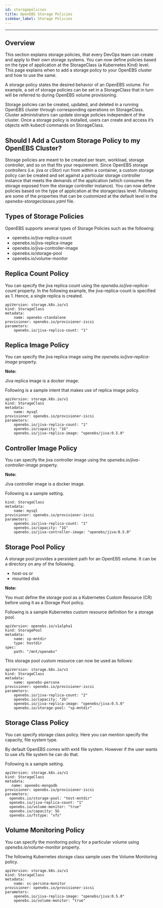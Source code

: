 ```yaml
---
id: storagepolicies
title: OpenEBS Storage Policies
sidebar_label: Storage Policies
---
```


------



## Overview

This section explains storage policies, that every DevOps team can create and apply to their own storage systems. You can now define policies based on the type of application at the StorageClass (a Kubernetes Kind) level. This page explains when to add a storage policy to your OpenEBS cluster and how to use the same.

A storage policy states the desired behavior of an OpenEBS volume. For example, a set of storage policies can be set in a StorageClass that in turn will be referred to during OpenEBS volume provisioning.

Storage policies can be created, updated, and deleted in a running OpenEBS cluster through corresponding operations on StorageClass. Cluster administrators can update storage policies independent of the cluster. Once a storage policy is installed, users can create and access it’s objects with kubectl commands on StorageClass.

## Should I Add a Custom Storage Policy to my OpenEBS Cluster?

Storage policies are meant to be created per team, workload, storage controller, and so on that fits your requirement. Since OpenEBS storage controllers (i.e. jiva or cStor) run from within a container, a custom storage policy can be created and set against a particular storage controller instance that meets the demands of the application (which consumes the storage exposed from the storage controller instance). You can now define policies based on the type of application at the storageclass level. Following are some of the properties that can be customized at the default level in the *openebs-storageclasses.yaml* file.

## Types of Storage Policies

OpenEBS supports several types of Storage Policies such as the following:

- openebs.io/jiva-replica-count
- openebs.io/jiva-replica-image
- openebs.io/jiva-controller-image
- openebs.io/storage-pool
- openebs.io/volume-monitor

## Replica Count Policy

You can specify the jiva replica count using the *openebs.io/jiva-replica-count* property. In the following example, the jiva-replica-count is specified as 1. Hence, a single replica is created.

```
apiVersion: storage.k8s.io/v1
kind: StorageClass
metadata:
    name: openebs-standalone
provisioner: openebs.io/provisioner-iscsi
parameters:
    openebs.io/jiva-replica-count: "1"

```

## Replica Image Policy

You can specify the jiva replica image using the *openebs.io/jiva-replica-image* property.

**Note:**

Jiva replica image is a docker image.

Following is a sample intent that makes use of replica image policy.

```
apiVersion: storage.k8s.io/v1
kind: StorageClass
metadata:
    name: mysql
provisioner: openebs.io/provisioner-iscsi
parameters:
    openebs.io/jiva-replica-count: "1"
    openebs.io/capacity: "1G"
    openebs.io/jiva-replica-image: "openebs/jiva:0.5.0"

```

## Controller Image Policy

You can specify the jiva controller image using the *openebs.io/jiva-controller-image* property.

**Note:**

Jiva controller image is a docker image.

Following is a sample setting.

```
kind: StorageClass
metadata:
    name: mysql
provisioner: openebs.io/provisioner-iscsi
parameters:
    openebs.io/jiva-replica-count: "1"
    openebs.io/capacity: "1G"
    openebs.io/jiva-controller-image: "openebs/jiva:0.5.0"

```

## Storage Pool Policy

A storage pool provides a persistent path for an OpenEBS volume. It can be a directory on any of the following.

- host-os or
- mounted disk

**Note:**

You must define the storage pool as a Kubernetes Custom Resource (CR) before using it as a Storage Pool policy.

Following is a sample Kubernetes custom resource definition for a storage pool.

```
apiVersion: openebs.io/v1alpha1
kind: StoragePool
metadata:
    name: sp-mntdir
    type: hostdir
spec:
    path: "/mnt/openebs"

```

This storage pool custom resource can now be used as follows:

```
apiVersion: storage.k8s.io/v1
kind: StorageClass
metadata:
    name: openebs-percona
provisioner: openebs.io/provisioner-iscsi
parameters:
    openebs.io/jiva-replica-count: "2"
    openebs.io/capacity: "2G"
    openebs.io/jiva-replica-image: "openebs/jiva:0.5.0"
    openebs.io/storage-pool: "sp-mntdir"

```

## Storage Class Policy 

You can specify storage class policy.  Here you can mention specify the capacity, file system type.

By default OpenEBS comes with ext4 file system. However if the user wants to use xfs file system he can do that.

Following is a sample setting.

```
apiVersion: storage.k8s.io/v1
kind: StorageClass
metadata:
   name: openebs-mongodb
provisioner: openebs.io/provisioner-iscsi
parameters:
  openebs.io/storage-pool: "test-mntdir"
  openebs.io/jiva-replica-count: "1"
  openebs.io/volume-monitor: "true"
  openebs.io/capacity: 5G
  openebs.io/fstype: "xfs"
```

## Volume Monitoring Policy

You can specify the monitoring policy for a particular volume using *openebs.io/volume-monitor* property.

The following Kubernetes storage class sample uses the Volume Monitoring policy.

```
apiVersion: storage.k8s.io/v1
kind: StorageClass
metadata:
    name: sc-percona-monitor
provisioner: openebs.io/provisioner-iscsi
parameters:
    openebs.io/jiva-replica-image: "openebs/jiva:0.5.0"
    openebs.io/volume-monitor: "true"
```



<!-- Hotjar Tracking Code for https://docs.openebs.io -->
<script>
   (function(h,o,t,j,a,r){
       h.hj=h.hj||function(){(h.hj.q=h.hj.q||[]).push(arguments)};
       h._hjSettings={hjid:785693,hjsv:6};
       a=o.getElementsByTagName('head')[0];
       r=o.createElement('script');r.async=1;
       r.src=t+h._hjSettings.hjid+j+h._hjSettings.hjsv;
       a.appendChild(r);
   })(window,document,'https://static.hotjar.com/c/hotjar-','.js?sv=');
</script>
